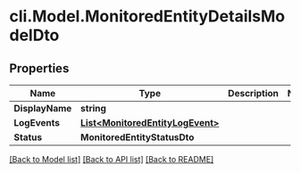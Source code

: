# cli.Model.MonitoredEntityDetailsModelDto

## Properties

Name | Type | Description | Notes
------------ | ------------- | ------------- | -------------
**DisplayName** | **string** |  | 
**LogEvents** | [**List&lt;MonitoredEntityLogEvent&gt;**](MonitoredEntityLogEvent.md) |  | 
**Status** | **MonitoredEntityStatusDto** |  | 

[[Back to Model list]](../README.md#documentation-for-models) [[Back to API list]](../README.md#documentation-for-api-endpoints) [[Back to README]](../README.md)

